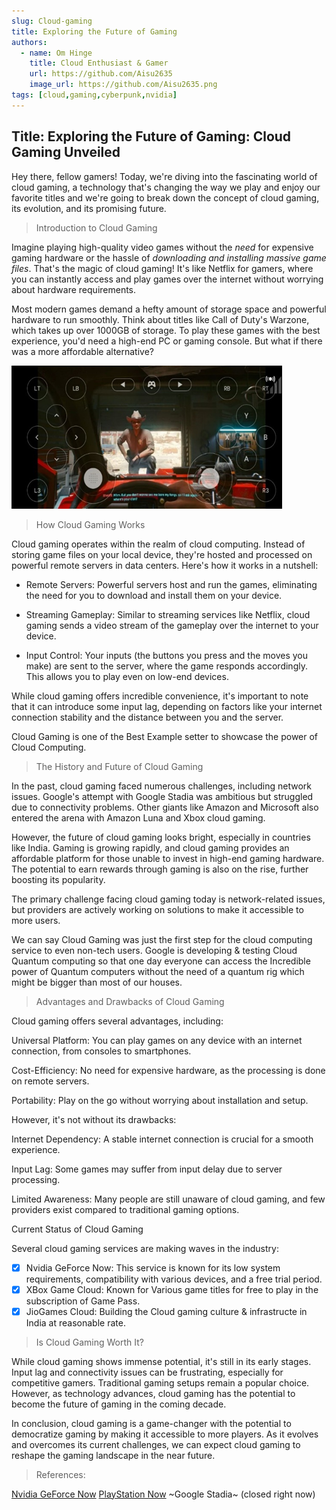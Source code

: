 ```yaml
---
slug: Cloud-gaming
title: Exploring the Future of Gaming
authors:
  - name: Om Hinge
    title: Cloud Enthusiast & Gamer
    url: https://github.com/Aisu2635
    image_url: https://github.com/Aisu2635.png
tags: [cloud,gaming,cyberpunk,nvidia]
---
```


## Title: Exploring the Future of Gaming: Cloud Gaming Unveiled

Hey there, fellow gamers! Today, we're diving into the fascinating world of cloud gaming, a technology that's changing the way we play and enjoy our favorite titles and we're going to break down the concept of cloud gaming, its evolution, and its promising future.

> Introduction to Cloud Gaming

Imagine playing high-quality video games without the *need* for expensive gaming hardware or the hassle of *downloading and installing massive game files*. That's the magic of cloud gaming! It's like Netflix for gamers, where you can instantly access and play games over the internet without worrying about hardware requirements.

Most modern games demand a hefty amount of storage space and powerful hardware to run smoothly. Think about titles like Call of Duty's Warzone, which takes up over 1000GB of storage. To play these games with the best experience, you'd need a high-end PC or gaming console. But what if there was a more affordable alternative?

![Cloud Gaming Demonstration by playing Cyberpunk 2077 on mobile](image.png)

> How Cloud Gaming Works

Cloud gaming operates within the realm of cloud computing. Instead of storing game files on your local device, they're hosted and processed on powerful remote servers in data centers. Here's how it works in a nutshell:

+ Remote Servers: Powerful servers host and run the games, eliminating the need for you to download and install them on your device.

+ Streaming Gameplay: Similar to streaming services like Netflix, cloud gaming sends a video stream of the gameplay over the internet to your device.

+ Input Control: Your inputs (the buttons you press and the moves you make) are sent to the server, where the game responds accordingly. This allows you to play even on low-end devices.

While cloud gaming offers incredible convenience, it's important to note that it can introduce some input lag, depending on factors like your internet connection stability and the distance between you and the server.

Cloud Gaming is one of the Best Example setter to showcase the power of Cloud Computing.

> The History and Future of Cloud Gaming

In the past, cloud gaming faced numerous challenges, including network issues. Google's attempt with Google Stadia was ambitious but struggled due to connectivity problems. Other giants like Amazon and Microsoft also entered the arena with Amazon Luna and Xbox cloud gaming.

However, the future of cloud gaming looks bright, especially in countries like India. Gaming is growing rapidly, and cloud gaming provides an affordable platform for those unable to invest in high-end gaming hardware. The potential to earn rewards through gaming is also on the rise, further boosting its popularity.

The primary challenge facing cloud gaming today is network-related issues, but providers are actively working on solutions to make it accessible to more users.

We can say Cloud Gaming was just the first step for the cloud computing service to even non-tech users.
Google is developing & testing Cloud Quantum computing so that one day everyone can access the Incredible power of Quantum computers without the need of a quantum rig which might be bigger than most of our houses.

> Advantages and Drawbacks of Cloud Gaming

Cloud gaming offers several advantages, including:

Universal Platform: You can play games on any device with an internet connection, from consoles to smartphones.

Cost-Efficiency: No need for expensive hardware, as the processing is done on remote servers.

Portability: Play on the go without worrying about installation and setup.

However, it's not without its drawbacks:

Internet Dependency: A stable internet connection is crucial for a smooth experience.

Input Lag: Some games may suffer from input delay due to server processing.

Limited Awareness: Many people are still unaware of cloud gaming, and few providers exist compared to traditional gaming options.

Current Status of Cloud Gaming

Several cloud gaming services are making waves in the industry:

+ [x] Nvidia GeForce Now: This service is known for its low system requirements, compatibility with various devices, and a free trial period.
+ [x] XBox Game Cloud: Known for Various game titles for free to play in the subscription of Game Pass.
+ [x] JioGames Cloud: Building the Cloud gaming culture & infrastructe in India at reasonable rate.

> Is Cloud Gaming Worth It?

While cloud gaming shows immense potential, it's still in its early stages. Input lag and connectivity issues can be frustrating, especially for competitive gamers. Traditional gaming setups remain a popular choice. However, as technology advances, cloud gaming has the potential to become the future of gaming in the coming decade.

In conclusion, cloud gaming is a game-changer with the potential to democratize gaming by making it accessible to more players. As it evolves and overcomes its current challenges, we can expect cloud gaming to reshape the gaming landscape in the near future.

> References:

[Nvidia GeForce Now](https://www.nvidia.com/en-us/geforce-now/)
[PlayStation Now](https://en.wikipedia.org/wiki/PlayStation_Now)
~Google Stadia~ (closed right now)
